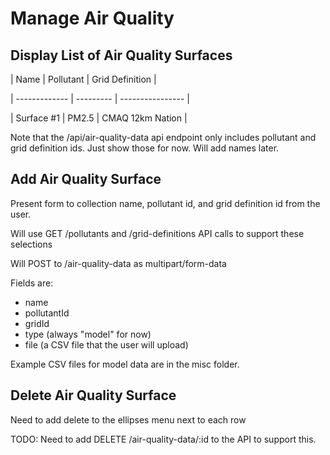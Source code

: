 # Manage Air Quality

## Display List of Air Quality Surfaces

| Name          | Pollutant | Grid Definition  |

| ------------- | --------- | ---------------- |

| Surface #1    | PM2.5     | CMAQ 12km Nation |

Note that the /api/air-quality-data api endpoint only includes pollutant and grid definition ids. Just show those for now. Will add names later.

## Add Air Quality Surface
Present form to collection name, pollutant id, and grid definition id from the user.

Will use GET /pollutants and /grid-definitions API calls to support these selections

Will POST to /air-quality-data as multipart/form-data

Fields are:

- name
- pollutantId
- gridId
- type (always "model" for now)
- file (a CSV file that the user will upload)

Example CSV files for model data are in the misc folder.

## Delete Air Quality Surface
Need to add delete to the ellipses menu next to each row

TODO: Need to add DELETE /air-quality-data/:id to the API to support this.